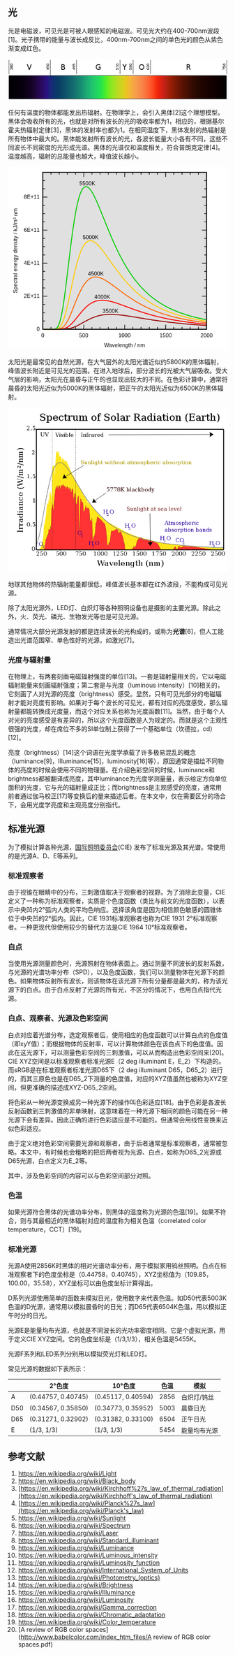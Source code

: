 ## 光

光是电磁波，可见光是可被人眼感知的电磁波。可见光大约在400-700nm波段[1]。光子携带的能量与波长成反比，400nm-700nm之间的单色光的颜色从紫色渐变成红色。

![File:Linear visible spectrum.svg](背景知识1—光谱和光源.assets/605px-Linear_visible_spectrum.svg.png)

任何有温度的物体都能发出热辐射。在物理学上，会引入黑体[2]这个理想模型。黑体会吸收所有的光，也就是对所有波长的光的吸收率都为1，相应的，根据基尔霍夫热辐射定律[3]，黑体的发射率也都为1。在相同温度下，黑体发射的热辐射是所有物体中最大的。黑体能发射所有波长的光，各波长能量大小各有不同，这些不同波长不同密度的光形成光谱。黑体的光谱仅和温度相关，符合普朗克定律[4]。温度越高，辐射的总能量也越大，峰值波长越小。

![File:Wiens law.svg](背景知识1—光谱和光源.assets/720px-Wiens_law.svg.png)

太阳光是最常见的自然光源，在大气层外的太阳光谱近似约5800K的黑体辐射，峰值波长附近是可见光的范围。在进入地球后，部分波长的光被大气层吸收。受大气层的影响，太阳光在晨昏与正午的也显现出较大的不同。在色彩计算中，通常将晨昏的太阳光近似为5000K的黑体辐射，把正午的太阳光近似为6500K的黑体辐射。

![File:Solar spectrum en.svg](背景知识1—光谱和光源.assets/800px-Solar_spectrum_en.svg.png)

地球其他物体的热辐射能量都很低，峰值波长基本都在红外波段，不能构成可见光源。

除了太阳光源外，LED灯、白炽灯等各种照明设备也是摄影的主要光源。除此之外，火、荧光、磷光、生物发光等也是可见光源。

通常情况大部分光源发射的都是连续波长的光构成的，或称为**光谱**[6]，但人工能造出光谱范围窄、单色性好的光源，如激光[7]。

### 光度与辐射量

在物理上，有两套刻画电磁辐射强度的单位[13]。一套是辐射量相关的，它以电磁辐射能量来刻画辐射强度；第二套是与光度（luminous intensity）[10]相关的，它刻画了人对光源的亮度（brightness）感受。显然，只有可见光部分的电磁辐射才能对亮度有影响。如果对于每个波长的可见光，都有对应的亮度感受，那么辐射量都能转换成光度量，而这个对应关系也称为光度函数[11]。当然，由于每个人对光的亮度感受是有差异的，所以这个光度函数是人为规定的。而就是这个主观性很强的光度，却在席位不多的SI单位制上获得了一个基础单位（坎德拉，cd）[12]。

亮度（brightness）[14]这个词语在光度学承载了许多极易混乱的概念（luminance[9]，Illuminance[15]，luminosity[16]等），原因通常是描绘不同物体的亮度的时候会使用不同的物理量。在介绍色彩空间的时候，luminance和brightness都被翻译成亮度，其中luminance为光度学测量量，表示给定方向单位面积的光度，它与光的辐射量成正比；而brightness是主观感受的亮度，通常用前者通过伽马校正[17]等变换后的量来描述后者。在本文中，仅在需要区分的场合下，会用光度学亮度和主观亮度分别指代。



## 标准光源

为了模拟计算各种光源，[国际照明委员会](https://en.wikipedia.org/wiki/International_Commission_on_Illumination)(CIE) 发布了标准光源及其光谱。常使用的是光源A、D、E等系列。

### 标准观察者

由于视锥在眼睛中的分布，三刺激值取决于观察者的视野。为了消除此变量，CIE定义了一种称为标准观察者，实质是个色度函数（类比与前文的光度函数），以表示中央凹内2°弧内人类的平均色响应。选择该角度是因为相信颜色敏感的圆锥体位于中央凹的2°弧内。因此，CIE 1931标准观察者也称为CIE 1931 2°标准观察者。一种更现代但使用较少的替代方法是CIE 1964 10°标准观察者。

### 白点

当使用光源测量颜色时，光源照射在物体表面上。通过测量不同波长的反射系数，与光源的光谱功率分布（SPD），以及色度函数，我们可以测量物体在光源下的颜色。如果物体反射所有波长，则该物体在该光源下所有分量都是最大的，称为该光源下的白点。由于白点反射了光源的所有光，不区分的情况下，也用白点指代光源。

### 白点、观察者、光源及色彩空间

白点对应着光谱分布，选定观察者后，使用相应的色度函数可以计算白点的色度值（即xyY值）；而根据物体的反射率，可以计算物体颜色在该白点下的色度值。因此在这光源下，可以测量色彩空间的三刺激值，可以从而构造出色彩空间来[20]。CIE XYZ空间是以标准观察者标准光源E（2 deg illuminant E，E_2）下构造的。而sRGB是在标准观察者标准光源D65下（2 deg illuminant D65，D65_2）进行的，而其三原色也是在D65_2下测量的色度值，对应的XYZ值虽然也被称为XYZ空间，但更准确的描述成XYZ-D65_2空间。

将色彩从一种光源变换成另一种光源下的操作叫色彩适应[18]。由于色彩是各波长反射函数到三刺激值的非单映射，这意味着在一种光源下相同的颜色可能在另一种光源下会有差异。因此正确的进行色彩适应是不可能的。但通常会用线性变换来近似色彩适应。

由于定义绝对色彩空间需要光源和观察者，由于后者通常是标准观察者，通常被忽略。本文中，有时候也会粗略的把后两者视为光源、白点，如称为D65_2光源或D65光源，白点定义为E_2等。

其中，涉及色彩空间的内容可以与色彩空间部分对照。

### 色温

如果光源符合黑体的光谱功率分布，则黑体的温度称为光源的色温[19]。如果不符合，则与其最相近的黑体辐射对应的温度称为相关色温（correlated color temperature，CCT）[19]。

### 标准光源

光源A使用2856K时黑体的相对光谱功率分布，用于模拟家用钨丝照明。白点在标准观察者下的色度坐标是（0.44758，0.40745），XYZ坐标值为（109.85，100.00，35.58），XYZ坐标可以由色度坐标计算得出。

D系列光源使用简单的函数来模拟日光，使用数字来代表色温。如D50代表5003K色温的D光源，通常用以模拟晨昏时的日光；而D65代表6504K色温，用以模拟正午时分的日光。

光源E是能量均布光源，也就是不同波长的光功率密度相同。它是个虚拟光源，用于定义CIE XYZ空间。它的色度坐标是（1/3,1/3），相关色温是5455K。

光源F系列和LED系列分别用以模拟荧光灯和LED灯。

常见光源的数据如下表所示：

|      | 2°色度             | 10°色度            | 色温 | 模拟         |
| ---- | ------------------ | ------------------ | ---- | ------------ |
| A    | (0.44757, 0.40745) | (0.45117, 0.40594) | 2856 | 白炽灯/钨丝  |
| D50  | (0.34567, 0.35850) | (0.34773, 0.35952) | 5003 | 晨昏日光     |
| D65  | (0.31271, 0.32902) | (0.31382, 0.33100) | 6504 | 正午日光     |
| E    | (1/3, 1/3)         | (1/3, 1/3)         | 5454 | 能量均布光源 |



## 参考文献

1. https://en.wikipedia.org/wiki/Light
2. https://en.wikipedia.org/wiki/Black_body
3. [https://en.wikipedia.org/wiki/Kirchhoff%27s_law_of_thermal_radiation](https://en.wikipedia.org/wiki/Kirchhoff's_law_of_thermal_radiation)
4. [https://en.wikipedia.org/wiki/Planck%27s_law](https://en.wikipedia.org/wiki/Planck's_law)
5. https://en.wikipedia.org/wiki/Sunlight
6. https://en.wikipedia.org/wiki/Spectrum
7. https://en.wikipedia.org/wiki/Laser
8. https://en.wikipedia.org/wiki/Standard_illuminant
9. https://en.wikipedia.org/wiki/Luminance
10. https://en.wikipedia.org/wiki/Luminous_intensity
11. https://en.wikipedia.org/wiki/Luminosity_function
12. https://en.wikipedia.org/wiki/International_System_of_Units
13. https://en.wikipedia.org/wiki/Photometry_(optics)
14. https://en.wikipedia.org/wiki/Brightness
15. https://en.wikipedia.org/wiki/Illuminance
16. https://en.wikipedia.org/wiki/Luminosity
17. https://en.wikipedia.org/wiki/Gamma_correction
18. https://en.wikipedia.org/wiki/Chromatic_adaptation
19. https://en.wikipedia.org/wiki/Color_temperature
20. [A review of RGB color spaces](http://www.babelcolor.com/index_htm_files/A review of RGB color spaces.pdf)









